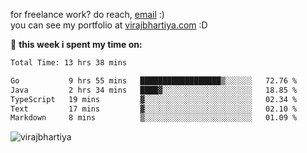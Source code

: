 for freelance work? do reach, [email](mailto:vlbhartiya@gmail.com) :)<br/>
you can see my portfolio at [virajbhartiya.com](https://virajbhartiya.com) :D<br/>


🚀 **this week i spent my time on:**

<!--START_SECTION:waka-->

```txt
Total Time: 13 hrs 38 mins

Go           9 hrs 55 mins   ██████████████████▒░░░░░░   72.76 %
Java         2 hrs 34 mins   ████▓░░░░░░░░░░░░░░░░░░░░   18.85 %
TypeScript   19 mins         ▓░░░░░░░░░░░░░░░░░░░░░░░░   02.34 %
Text         17 mins         ▓░░░░░░░░░░░░░░░░░░░░░░░░   02.10 %
Markdown     8 mins          ▒░░░░░░░░░░░░░░░░░░░░░░░░   01.09 %
```

<!--END_SECTION:waka-->

<p align="left"> <img src="https://komarev.com/ghpvc/?username=virajbhartiya&color=blue" alt="virajbhartiya" /> </p>
